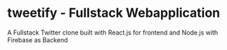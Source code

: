 # tweetify - Fullstack Webapplication
A Fullstack Twitter clone built with React.js for frontend and Node.js with Firebase as Backend
